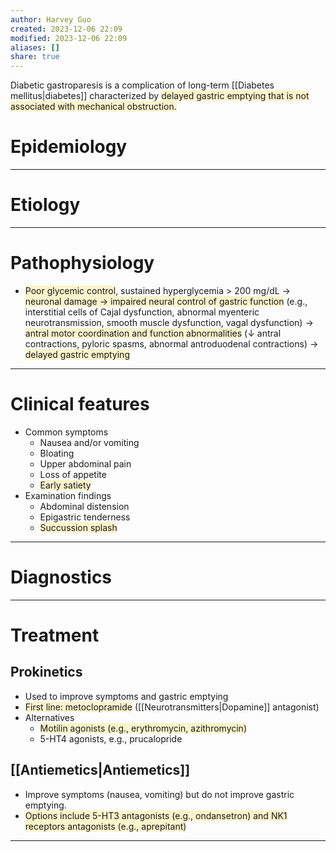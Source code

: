 ```yaml
---
author: Harvey Guo
created: 2023-12-06 22:09
modified: 2023-12-06 22:09
aliases: []
share: true
---
```

Diabetic gastroparesis is a complication of long-term [[Diabetes mellitus|diabetes]] characterized by <span style="background:rgba(240, 200, 0, 0.2)">delayed gastric emptying that is not associated with mechanical obstruction.</span>
# Epidemiology


---
# Etiology


---
# Pathophysiology
- <span style="background:rgba(240, 200, 0, 0.2)">Poor glycemic control</span>, sustained hyperglycemia > 200 mg/dL → <span style="background:rgba(240, 200, 0, 0.2)">neuronal damage → impaired neural control of gastric function</span> (e.g., interstitial cells of Cajal dysfunction, abnormal myenteric neurotransmission, smooth muscle dysfunction, vagal dysfunction) → <span style="background:rgba(240, 200, 0, 0.2)">antral motor coordination and function abnormalities</span> (↓ antral contractions, pyloric spasms, abnormal antroduodenal contractions) → <span style="background:rgba(240, 200, 0, 0.2)">delayed gastric emptying</span>

---
# Clinical features
- Common symptoms
	- Nausea and/or vomiting
	- Bloating
	- Upper abdominal pain
	- Loss of appetite
	- <span style="background:rgba(240, 200, 0, 0.2)">Early satiety</span>
- Examination findings
	- Abdominal distension
	- Epigastric tenderness
	- <span style="background:rgba(240, 200, 0, 0.2)">Succussion splash</span>

---
# Diagnostics


---
# Treatment
## Prokinetics
- Used to improve symptoms and gastric emptying
- <span style="background:rgba(240, 200, 0, 0.2)">First line: metoclopramide</span> ([[Neurotransmitters|Dopamine]] antagonist)
- Alternatives
	- <span style="background:rgba(240, 200, 0, 0.2)">Motilin agonists (e.g., erythromycin, azithromycin)</span>
	- 5-HT4 agonists, e.g., prucalopride
## [[Antiemetics|Antiemetics]]
- Improve symptoms (nausea, vomiting) but do not improve gastric emptying.
- <span style="background:rgba(240, 200, 0, 0.2)">Options include 5-HT3 antagonists (e.g., ondansetron) and NK1 receptors antagonists (e.g., aprepitant)</span>

---

